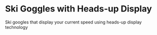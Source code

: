 # Ski Goggles with Heads-up Display
Ski googles that display your current speed using heads-up display technology
